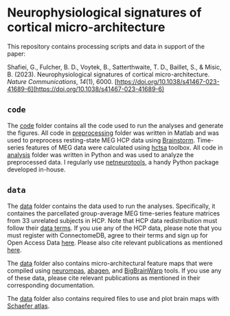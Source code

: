 # Neurophysiological signatures of cortical micro-architecture
This repository contains processing scripts and data in support of the paper:

Shafiei, G., Fulcher, B. D., Voytek, B., Satterthwaite, T. D., Baillet, S., & Misic, B. (2023). Neurophysiological signatures of cortical micro-architecture. _Nature Communications_, _14_(1), 6000. [https://doi.org/10.1038/s41467-023-41689-6](https://doi.org/10.1038/s41467-023-41689-6)

## `code`
The [code](code/) folder contains all the code used to run the analyses and generate the figures.
All code in [preprocessing](code/preprocessing/) folder was written in Matlab and was used to preprocess resting-state MEG HCP data using [Brainstorm](https://neuroimage.usc.edu/brainstorm/Introduction). Time-series features of MEG data were calculated using [hctsa](https://hctsa-users.gitbook.io/hctsa-manual/) toolbox.
All code in [analysis](code/analysis/) folder was written in Python and was used to analyze the preprocessed data.
I regularly use [netneurotools](https://github.com/netneurolab/netneurotools), a handy Python package developed in-house. 

<!-- The [preprocessing](code/preprocessing/) folder contains the following files:
- [fcn_hcp_meg_process_connectivity.m](code/preprocessing/fcn_hcp_meg_process_connectivity.m) is the main function used to preprocess MEG HCP data. It relies on [Brainstorm](https://neuroimage.usc.edu/brainstorm/Introduction) and is a modified version of [Brainstorm tutorial](https://neuroimage.usc.edu/brainstorm/Tutorials/HCP-MEG) to preprocess resting-state MEG data from HCP.
- [scpt_runBrainstorm.m](code/preprocessing/scpt_runBrainstorm.m) is the script that runs [fcn_hcp_meg_process_connectivity.m](code/preprocessing/fcn_hcp_meg_process_connectivity.m).
- [resolution_metric.py](code/preprocessing/resolution_metric.py) is the script that is used to estimate MEG source localization error.

The [analysis](code/analysis/) folder contains the following files:
- [fcn_megfmri.py](code/analysis/fcn_megfmri.py) contains all the functions used in main analysis ([scpt_megfmri.py](code/analysis/scpt_megfmri.py))
- [scpt_megfmri.py](code/analysis/scpt_megfmri.py) contains the script to run the main analyses and generate the figures of the manuscript.
- [scpt_Fig1.py](code/analysis/scpt_Fig1.py), [scpt_Fig2.py](code/analysis/scpt_Fig2.py), and so on contain the scripts to regenerate the main and supplementary figures of the manuscript.
- [scpt_prepare_plotting_main.py](code/analysis/scpt_prepare_plotting_main.py) and [scpt_prepare_plotting_suppl.py](code/analysis/scpt_prepare_plotting_suppl.py) contain the scripts that were used to prepare summary data to plot the main and supplementary figures (available in [figures_data](data/figures_data/)). -->

## `data`
The [data](data/) folder contains the data used to run the analyses. Specifically, it containes the parcellated group-average MEG time-series feature matrices from 33 unrelated subjects in HCP. Note that HCP data redistribution must follow their [data terms](https://www.humanconnectome.org/study/hcp-young-adult/document/wu-minn-hcp-consortium-open-access-data-use-terms). If you use any of the HCP data, please note that you must register with ConnectomeDB, agree to their terms and sign up for Open Access Data [here](https://www.humanconnectome.org/study/hcp-young-adult/data-use-terms). Please also cite relevant publications as mentioned [here](https://www.humanconnectome.org/study/hcp-young-adult/document/wu-minn-hcp-consortium-open-access-data-use-terms).

The [data](data/) folder also contains micro-architectural feature maps that were compiled using [neurompas](https://netneurolab.github.io/neuromaps/index.html), [abagen](https://abagen.readthedocs.io/en/stable/), and [BigBrainWarp](https://bigbrainwarp.readthedocs.io/en/latest/) tools. If you use any of these data, please cite relevant publications as mentioned in their corresponding documentation.

<!-- The [figures_data](data/figures_data/) folder contains the summary data that can be directly used to regenerate the figures. -->

The [data](data/) folder also contains required files to use and plot brain maps with [Schaefer atlas](https://github.com/ThomasYeoLab/CBIG/tree/master/stable_projects/brain_parcellation/Schaefer2018_LocalGlobal).
